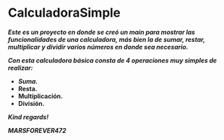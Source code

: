 # CalculadoraSimple

**_Este es un proyecto en donde se creó un main para mostrar las funcionalidades de una calculadora, más bien la de sumar, restar, multiplicar y dividir varios números en donde sea necesario._**

**_Con esta calculadora básica consta de 4 operaciones muy simples de realizar:_**

- **_Suma._**
- **Resta.**
- **Multiplicación.**
- **División.**

**_Kind regards!_**

***MARSFOREVER472***
